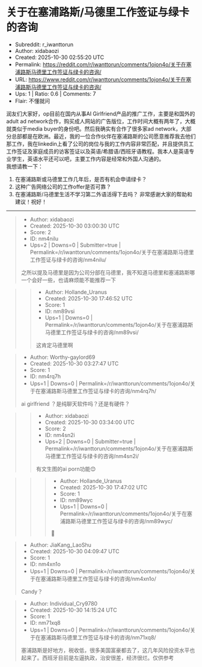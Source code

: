 # 关于在塞浦路斯/马德里工作签证与绿卡的咨询

- Subreddit: r_iwanttorun
- Author: xidabaozi
- Created: 2025-10-30 02:55:20 UTC
- Permalink: https://reddit.com/r/iwanttorun/comments/1ojon4o/关于在塞浦路斯马德里工作签证与绿卡的咨询/
- URL: https://www.reddit.com/r/iwanttorun/comments/1ojon4o/关于在塞浦路斯马德里工作签证与绿卡的咨询/
- Ups: 1 | Ratio: 0.6 | Comments: 7
- Flair: 不懂就问


润友们大家好，op目前在国内从事AI
Girlfriend产品的推广工作，主要是和国外的adult ad
network合作，购买成人网站的广告版位，工作时间大概有两年了，大概就类似于media
buyer的身份吧。然后我确实有合作了很多家ad
network，大部分总部都是在欧洲。最近，我的一位合作伙伴在塞浦路斯的公司愿意推荐我去他们那工作，我在linkedin上看了公司的岗位与我的工作内容非常匹配，并且提供员工工作签证及家庭成员的访客签证以及英语/希腊语/西班牙语教程。我本人是英语专业学生，英语水平还可以吧，主要工作内容是经常和外国人沟通的。  
我想请教一下：

1.  在塞浦路斯或马德里工作几年后，是否有机会申请绿卡？
2.  这种广告网络公司的工作offer是否可靠？
3.  在塞浦路斯/马德里生活不学习第二外语活得下去吗？
    非常感谢大家的帮助和建议！祝好！


---

> - Author: xidabaozi
> - Created: 2025-10-30 03:00:30 UTC
> - Score: 2
> - ID: nm4nilu
> - Ups=2 | Downs=0 | Submitter=true | Permalink=/r/iwanttorun/comments/1ojon4o/关于在塞浦路斯马德里工作签证与绿卡的咨询/nm4nilu/
>
> 之所以提及马德里是因为公司分部在马德里，我不知道马德里和塞浦路斯哪一个会好一些，也请麻烦能不能推荐一下

>> - Author: Hollande_Uranus
>> - Created: 2025-10-30 17:46:52 UTC
>> - Score: 1
>> - ID: nm89vsi
>> - Ups=1 | Downs=0 | Permalink=/r/iwanttorun/comments/1ojon4o/关于在塞浦路斯马德里工作签证与绿卡的咨询/nm89vsi/
>>
>> 这肯定马德里啊

> - Author: Worthy-gaylord69
> - Created: 2025-10-30 03:27:47 UTC
> - Score: 1
> - ID: nm4rq7h
> - Ups=1 | Downs=0 | Permalink=/r/iwanttorun/comments/1ojon4o/关于在塞浦路斯马德里工作签证与绿卡的咨询/nm4rq7h/
>
> ai girlfriend ？是纯聊天软件吗？还是有硬件？

>> - Author: xidabaozi
>> - Created: 2025-10-30 03:34:00 UTC
>> - Score: 2
>> - ID: nm4sn2i
>> - Ups=2 | Downs=0 | Submitter=true | Permalink=/r/iwanttorun/comments/1ojon4o/关于在塞浦路斯马德里工作签证与绿卡的咨询/nm4sn2i/
>>
>> 有文生图的ai porn功能😊

>>> - Author: Hollande_Uranus
>>> - Created: 2025-10-30 17:47:02 UTC
>>> - Score: 1
>>> - ID: nm89wyc
>>> - Ups=1 | Downs=0 | Permalink=/r/iwanttorun/comments/1ojon4o/关于在塞浦路斯马德里工作签证与绿卡的咨询/nm89wyc/
>>>
>>> 🤮

> - Author: JiaKang_LaoShu
> - Created: 2025-10-30 04:09:47 UTC
> - Score: 1
> - ID: nm4xn1o
> - Ups=1 | Downs=0 | Permalink=/r/iwanttorun/comments/1ojon4o/关于在塞浦路斯马德里工作签证与绿卡的咨询/nm4xn1o/
>
> Candy？

> - Author: Individual_Cry9780
> - Created: 2025-10-30 14:15:24 UTC
> - Score: 1
> - ID: nm71xq8
> - Ups=1 | Downs=0 | Permalink=/r/iwanttorun/comments/1ojon4o/关于在塞浦路斯马德里工作签证与绿卡的咨询/nm71xq8/
>
> 塞浦路斯是好地方，税收低，很多美国富豪都去了，这几年风险投资水平也起来了。西班牙目前是左逼执政，治安很差，经济很烂。仅供参考
